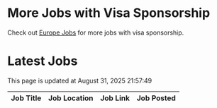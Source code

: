 # More Jobs with Visa Sponsorship

Check out [Europe Jobs](https://github.com/sureshparimi/europejobs#latest-jobs) for more jobs with visa sponsorship.

# Latest Jobs

This page is updated at August 31, 2025 21:57:49

| Job Title | Job Location | Job Link | Job Posted |
| --- | --- | --- | --- |

